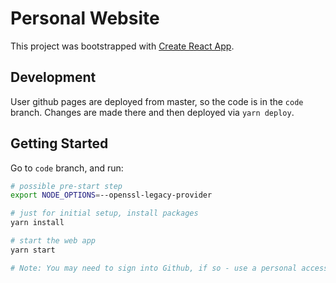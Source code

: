 # Personal Website

This project was bootstrapped with [Create React App](https://github.com/facebook/create-react-app).

## Development

User github pages are deployed from master, so the code is in the `code` branch. Changes are made there and then deployed via `yarn deploy`.

## Getting Started

Go to `code` branch, and run:

```bash
# possible pre-start step
export NODE_OPTIONS=--openssl-legacy-provider

# just for initial setup, install packages
yarn install

# start the web app
yarn start

# Note: You may need to sign into Github, if so - use a personal access token rather than your password
```
